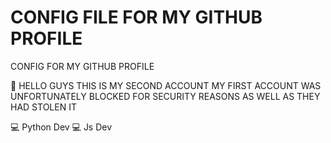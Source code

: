 # CONFIG FILE FOR MY GITHUB PROFILE
CONFIG FOR MY GITHUB PROFILE

👋 HELLO GUYS THIS IS MY SECOND ACCOUNT MY FIRST ACCOUNT WAS UNFORTUNATELY BLOCKED FOR SECURITY REASONS AS WELL AS THEY HAD STOLEN IT

💻 Python Dev
💻 Js Dev
